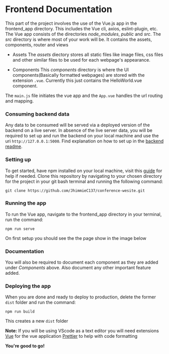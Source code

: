 # Frontend Documentation

This part of the project involves the use of the Vue.js app in the frontend_app directory. This includes the Vue cli, axios, eslint-plugin, etc. The Vue app consists of the directories *node_modules*, *public* and *src*. The *src* directory is where most of your work will be. It contains the
assets, components, router and views 

- Assets
The *assets* diectory stores all static files like image files, css files and other similar files to be used for each webpage's appearance.

- Components
 This *components* directory is where the UI components(Basically formatted webpages) are stored with the extension `.vue`. Currently this just contains the HelloWorld.vue component.



The `main.js` file initiates the vue app and the `App.vue` handles the url routing and mapping.  

### Consuming backend data

Any data to be consumed will be served via a deployed version of the backend on a live server. In absence of the live server data, you will be required to set up and run the backend on your local machine and use the uri `http://127.0.0.1:5000`. Find explanation on how to set up in the [backend readme](../backend/README.md). 


### Setting up

To get started, have npm installed on your local machine, visit this [guide](https://phoenixnap.com/kb/install-node-js-npm-on-windows) for help if needed. Clone this repository by navigating to your chosen directory for the project in your git bash terminal and running the following command:

`git clone https://github.com/JhimmieC137/conference-wesite.git`


### Running the app

To run the Vue app, navigate to the frontend_app directory in your terminal, run the command:

`npm run serve`

On first setup you should see the the page show in the image below



### Documentation

You will also be required to document each component as they are added under *Components* above. Also document any other important feature added.

### Deploying the app

When you are done and ready to deploy to production, delete the former `dist` folder and run the command:

`npm run build`

This creates a new `dist` folder 



**Note:**
If you will be using VScode as a text editor you will need extensions
[Vue](Vue.volar) for the vue application
[Prettier](esbenp.prettier-vscode) to help with code formatting

**You're good to go!**
